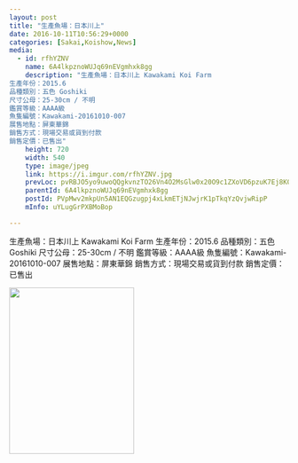```yaml
---
layout: post
title: "生產魚場：日本川上" 
date: 2016-10-11T10:56:29+0000 
categories: [Sakai,Koishow,News] 
media:
  - id: rfhYZNV
    name: 6A4lkpznoWUJq69nEVgmhxk8gg
    description: "生產魚場：日本川上 Kawakami Koi Farm
生產年份：2015.6
品種類別：五色 Goshiki
尺寸公母：25-30cm / 不明
鑑賞等級：AAAA級 
魚隻編號：Kawakami-20161010-007
展售地點：屏東華錦
銷售方式：現場交易或貨到付款
銷售定價：已售出"
    height: 720
    width: 540
    type: image/jpeg
    link: https://i.imgur.com/rfhYZNV.jpg
    prevLoc: pvRBJO5yo9uwoQQgkvnzTO26Vn4O2MsGlw0x20O9c1ZXoVD6pzuK7Ej8K0KDczko0NGwjBFKRy83MAlLSkwDOLP4yqImEAyrKAMWC4zNAwKwMPSXOM88A0zKuQP3mg5wL8cR0jrlY4z5TnM3p71Y9AHoZP48ZNwvTmw0zZ88ODH72RVY5119T9xjM79jkLhJ44nwr2YMtz1MRMD5vlsB4rv2MDRnTNjZ1oY4DyTX1QONBJY2UqWBRmwB2yI9BwNEkVyj
    parentId: 6A4lkpznoWUJq69nEVgmhxk8gg
    postId: PVpMwv2mkpUn5AN1EQGzugpj4xLkmETjNJwjrK1pTkqYzQvjwRipP
    mInfo: uYLugGrPXBMoBop

---
```


生產魚場：日本川上 Kawakami Koi Farm
生產年份：2015.6
品種類別：五色 Goshiki
尺寸公母：25-30cm / 不明
鑑賞等級：AAAA級 
魚隻編號：Kawakami-20161010-007
展售地點：屏東華錦
銷售方式：現場交易或貨到付款
銷售定價：已售出


<a href="https://i.imgur.com/rfhYZNV.jpg"><img src="https://i.imgur.com/rfhYZNV.jpg" height="300" width="225" /></a> 
 
